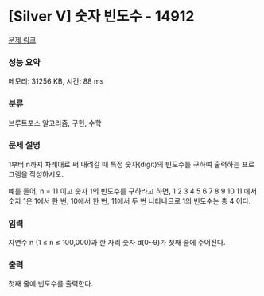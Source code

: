 # [Silver V] 숫자 빈도수 - 14912 

[문제 링크](https://www.acmicpc.net/problem/14912) 

### 성능 요약

메모리: 31256 KB, 시간: 88 ms

### 분류

브루트포스 알고리즘, 구현, 수학

### 문제 설명

<p>1부터 n까지 차례대로 써 내려갈 때 특정 숫자(digit)의 빈도수를 구하여 출력하는 프로그램을 작성하시오.</p>

<p>예를 들어, n = 11 이고 숫자 1의 빈도수를 구하라고 하면, 1 2 3 4 5 6 7 8 9 10 11 에서 숫자 1은 1에서 한 번, 10에서 한 번, 11에서 두 번 나타나므로 1의 빈도수는 총 4 이다.</p>

### 입력 

 <p>자연수 n (1 ≤ n ≤ 100,000)과 한 자리 숫자 d(0~9)가 첫째 줄에 주어진다.</p>

### 출력 

 <p>첫째 줄에 빈도수를 출력한다.</p>

